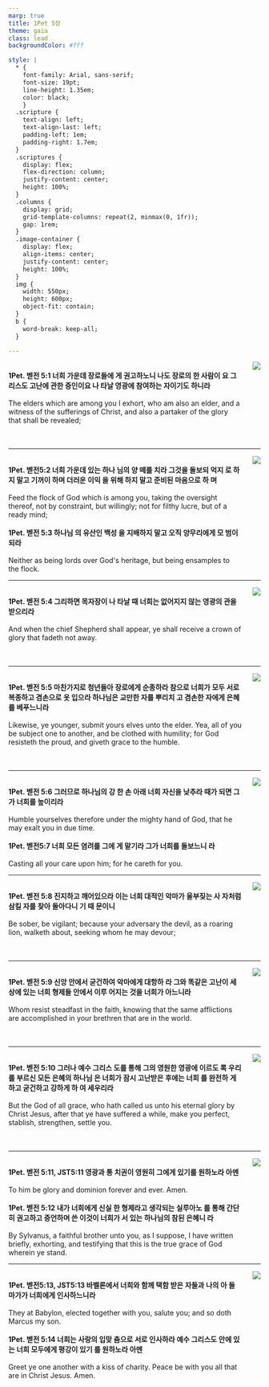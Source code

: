 ```yaml
---
marp: true
title: 1Pet 5장
theme: gaia
class: lead
backgroundColor: #fff

style: |
  * {
    font-family: Arial, sans-serif;
    font-size: 19pt;
    line-height: 1.35em;
    color: black;
    }
  .scripture {
    text-align: left;
    text-align-last: left;
    padding-left: 1em;
    padding-right: 1.7em;
  }
  .scriptures {
    display: flex;
    flex-direction: column;
    justify-content: center;
    height: 100%;
  }
  .columns {
    display: grid;
    grid-template-columns: repeat(2, minmax(0, 1fr));
    gap: 1rem;
  }
  .image-container {
    display: flex;
    align-items: center;
    justify-content: center;
    height: 100%;
  }
  img {
    width: 550px;
    height: 600px;
    object-fit: contain;
  }
  b {
    word-break: keep-all;
  }

---
```


<div class="columns">
  <div class="scriptures">
    <br>
    <div class="scripture">
      <b>1Pet. 벧전 5:1 너희 가운데 장로들에 게 권고하노니 나도 장로의 한 사람이 요 그리스도 고난에 관한 증인이요 나 타날 영광에 참여하는 자이기도 하니라 
      </b>
    </div>
    <br>
    <div class="scripture">The elders which are among you I exhort, who am also an elder, and a witness of the sufferings of Christ, and also a partaker of the glory that shall be revealed; 
    </div>
    <br>
    <div class="scripture">
      <b>
      </b>
    </div>
    <br>
    <div class="scripture">
    </div>         
  </div>
  <div class="image-container">
    <img src='../../pictures/picture_97.jpg'>
  </div>
</div>

---

<div class="columns">
  <div class="scriptures">
    <br>
    <div class="scripture">
      <b>1Pet. 벧전5:2 너희 가운데 있는 하나 님의 양 떼를 치라 그것을 돌보되 억지 로 하지 말고 기꺼이 하며 더러운 이익 을 위해 하지 말고 준비된 마음으로 하 며 
      </b>
    </div>
    <br>
    <div class="scripture">Feed the flock of God which is among you, taking the oversight thereof, not by constraint, but willingly; not for filthy lucre, but of a ready mind; 
    </div>
    <br>
    <div class="scripture">
      <b>1Pet. 벧전 5:3 하나님 의 유산인 백성 을 지배하지 말고 오직 양무리에게 모 범이 되라 
      </b>
    </div>
    <br>
    <div class="scripture">Neither as being lords over God's heritage, but being ensamples to the flock. 
    </div>         
  </div>
  <div class="image-container">
    <img src='../../pictures/picture_142.jpg'>
  </div>
</div>

---

<div class="columns">
  <div class="scriptures">
    <br>
    <div class="scripture">
      <b>1Pet. 벧전 5:4 그리하면 목자장이 나 타날 때 너희는 없어지지 않는 영광의 관을 받으리라 
      </b>
    </div>
    <br>
    <div class="scripture">And when the chief Shepherd shall appear, ye shall receive a crown of glory that fadeth not away. 
    </div>
    <br>
    <div class="scripture">
      <b>
      </b>
    </div>
    <br>
    <div class="scripture">
    </div>         
  </div>
  <div class="image-container">
    <img src='../../pictures/picture_41.jpg'>
  </div>
</div>

---

<div class="columns">
  <div class="scriptures">
    <br>
    <div class="scripture">
      <b>1Pet. 벧전 5:5 마찬가지로 청년들아 장로에게 순종하라 참으로 너희가 모두 서로 복종하고 겸손으로 옷 입으라 하나님은 교만한 자를 뿌리치 고 겸손한 자에게 은혜를 베푸느니라 
      </b>
    </div>
    <br>
    <div class="scripture">Likewise, ye younger, submit yours elves unto the elder. Yea, all of you be subject one to another, and be clothed with humility; for God resisteth the proud, and giveth grace to the humble. 
    </div>
    <br>
    <div class="scripture">
      <b>
      </b>
    </div>
    <br>
    <div class="scripture">
    </div>         
  </div>
  <div class="image-container">
    <img src='../../pictures/picture_102.jpg'>
  </div>
</div>

---

<div class="columns">
  <div class="scriptures">
    <br>
    <div class="scripture">
      <b>1Pet. 벧전 5:6 그러므로 하나님의 강 한 손 아래 너희 자신을 낮추라 때가 되면 그가 너희를 높이리라 
      </b>
    </div>
    <br>
    <div class="scripture">Humble yourselves therefore under the mighty hand of God, that he may exalt you in due time. 
    </div>
    <br>
    <div class="scripture">
      <b>1Pet. 벧전5:7 너희 모든 염려를 그에 게 맡기라 그가 너희를 돌보느니 라 
      </b>
    </div>
    <br>
    <div class="scripture">Casting all your care upon him; for he careth for you. 
    </div>         
  </div>
  <div class="image-container">
    <img src='../../pictures/picture_78.jpg'>
  </div>
</div>

---

<div class="columns">
  <div class="scriptures">
    <br>
    <div class="scripture">
      <b>1Pet. 벧전 5:8 진지하고 깨어있으라 이는 너희 대적인 악마가 울부짖는 사 자처럼 삼킬 자를 찾아 돌아다니 기 때 문이니 
      </b>
    </div>
    <br>
    <div class="scripture">Be sober, be vigilant; because your adversary the devil, as a roaring lion, walketh about, seeking whom he may devour; 
    </div>
    <br>
    <div class="scripture">
      <b>
      </b>
    </div>
    <br>
    <div class="scripture">
    </div>         
  </div>
  <div class="image-container">
    <img src='../../pictures/picture_38.jpg'>
  </div>
</div>

---

<div class="columns">
  <div class="scriptures">
    <br>
    <div class="scripture">
      <b>1Pet. 벧전 5:9 신앙 안에서 굳건하여 악마에게 대항하 라 그와 똑같은 고난이 세상에 있는 너희 형제들 안에서 이루 어지는 것을 너희가 아느니라 
      </b>
    </div>
    <br>
    <div class="scripture">Whom resist steadfast in the faith, knowing that the same afflictions are accomplished in your brethren that are in the world. 
    </div>
    <br>
    <div class="scripture">
      <b>
      </b>
    </div>
    <br>
    <div class="scripture">
    </div>         
  </div>
  <div class="image-container">
    <img src='../../pictures/picture_69.jpg'>
  </div>
</div>

---

<div class="columns">
  <div class="scriptures">
    <br>
    <div class="scripture">
      <b>1Pet. 벧전 5:10 그러나 예수 그리스 도를 통해 그의 영원한 영광에 이르도 록 우리를 부르신 모든 은혜의 하나님 은 너희가 잠시 고난받은 후에는 너희 를 완전하 게 하고 굳건하고 강하게 하 여 세우리라 
      </b>
    </div>
    <br>
    <div class="scripture">But the God of all grace, who hath called us unto his eternal glory by Christ Jesus, after that ye have suffered a while, make you perfect, stablish, strengthen, settle you. 
    </div>
    <br>
    <div class="scripture">
      <b>
      </b>
    </div>
    <br>
    <div class="scripture">
    </div>         
  </div>
  <div class="image-container">
    <img src='../../pictures/picture_95.jpg'>
  </div>
</div>

---

<div class="columns">
  <div class="scriptures">
    <br>
    <div class="scripture">
      <b>1Pet. 벧전 5:11, JST5:11 영광과 통 치권이 영원히 그에게 있기를 원하노라 아멘 
      </b>
    </div>
    <br>
    <div class="scripture">To him be glory and dominion forever and ever. Amen. 
    </div>
    <br>
    <div class="scripture">
      <b>1Pet. 벧전 5:12 내가 너희에게 신실 한 형제라고 생각되는 실루아노 를 통해 간단히 권고하고 증언하며 쓴 이것이 너희가 서 있는 하나님의 참된 은혜니 라 
      </b>
    </div>
    <br>
    <div class="scripture">By Sylvanus, a faithful brother unto you, as I suppose, I have written briefly, exhorting, and testifying that this is the true grace of God wherein ye stand. 
    </div>         
  </div>
  <div class="image-container">
    <img src='../../pictures/picture_66.jpg'>
  </div>
</div>

---

<div class="columns">
  <div class="scriptures">
    <br>
    <div class="scripture">
      <b>1Pet. 벧전5:13, JST5:13 바벨론에서 너희와 함께 택함 받은 자들과 나의 아 들 마가가 너희에게 인사하느니라 
      </b>
    </div>
    <br>
    <div class="scripture">They at Babylon, elected together with you, salute you; and so doth Marcus my son. 
    </div>
    <br>
    <div class="scripture">
      <b>1Pet. 벧전 5:14 너희는 사랑의 입맞 춤으로 서로 인사하라 예수 그리스도 안에 있는 너희 모두에게 평강이 있기 를 원하노라 아멘 
      </b>
    </div>
    <br>
    <div class="scripture">Greet ye one another with a kiss of charity. Peace be with you all that are in Christ Jesus. Amen.
    </div>         
  </div>
  <div class="image-container">
    <img src='../../pictures/picture_85.jpg'>
  </div>
</div>

